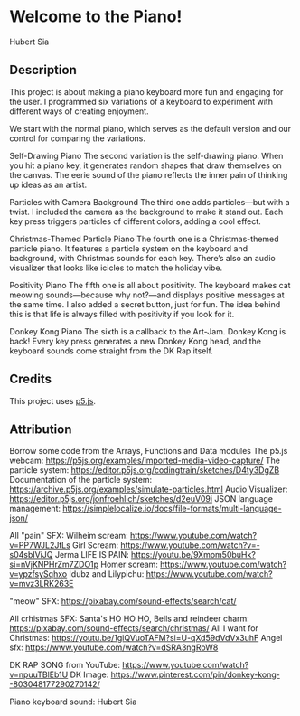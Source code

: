 # Welcome to the Piano!

Hubert Sia

[View this project online]: https://hubertsia.github.io/cart253/topics/assignments/var-jam/

## Description

This project is about making a piano keyboard more fun and engaging for the user. I programmed six variations of a keyboard to experiment with different ways of creating enjoyment.

We start with the normal piano, which serves as the default version and our control for comparing the variations.

Self-Drawing Piano
The second variation is the self-drawing piano. When you hit a piano key, it generates random shapes that draw themselves on the canvas. The eerie sound of the piano reflects the inner pain of thinking up ideas as an artist.

Particles with Camera Background
The third one adds particles—but with a twist. I included the camera as the background to make it stand out. Each key press triggers particles of different colors, adding a cool effect.

Christmas-Themed Particle Piano
The fourth one is a Christmas-themed particle piano. It features a particle system on the keyboard and background, with Christmas sounds for each key. There’s also an audio visualizer that looks like icicles to match the holiday vibe.

Positivity Piano
The fifth one is all about positivity. The keyboard makes cat meowing sounds—because why not?—and displays positive messages at the same time. I also added a secret button, just for fun. The idea behind this is that life is always filled with positivity if you look for it.

Donkey Kong Piano
The sixth is a callback to the Art-Jam. Donkey Kong is back! Every key press generates a new Donkey Kong head, and the keyboard sounds come straight from the DK Rap itself.


## Credits

This project uses [p5.js](https://p5js.org).


## Attribution

Borrow some code from the Arrays, Functions and Data modules
The p5.js webcam: https://p5js.org/examples/imported-media-video-capture/
The particle system: https://editor.p5js.org/codingtrain/sketches/D4ty3DgZB
Documentation of the particle system: https://archive.p5js.org/examples/simulate-particles.html
Audio Visualizer: https://editor.p5js.org/jonfroehlich/sketches/d2euV09i
JSON language management: https://simplelocalize.io/docs/file-formats/multi-language-json/


All "pain" SFX: 
Wilheim scream: https://www.youtube.com/watch?v=PP7WJL2JtLs
Girl Scream: https://www.youtube.com/watch?v=-s04sbIViJQ
Jerma LIFE IS PAIN: https://youtu.be/9Xmom50buHk?si=nVjKNPHrZm7ZDO1p
Homer scream: https://www.youtube.com/watch?v=ypzfsySqhxo
Idubz and Lilypichu: https://www.youtube.com/watch?v=mvz3LRK263E
 
"meow" SFX: https://pixabay.com/sound-effects/search/cat/

All crhistmas SFX:
Santa's HO HO HO, Bells and reindeer charm: https://pixabay.com/sound-effects/search/christmas/ 
All I want for Christmas: https://youtu.be/1giQVuoTAFM?si=U-qXd59dVdVx3uhF
Angel sfx: https://www.youtube.com/watch?v=dSRA3ngRoW8


DK RAP SONG from YouTube: https://www.youtube.com/watch?v=npuuTBlEb1U
DK Image: https://www.pinterest.com/pin/donkey-kong--803048177290270142/

Piano keyboard sound: Hubert Sia